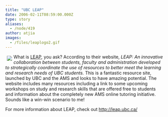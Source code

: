 ```yaml
---
title: "UBC LEAP"
date: 2006-02-11T08:59:00.000Z
type: story
aliases:
  - /node/419
author: atjia
images:
  - /files/leaplogo2.gif
---
```


<div class="field field-name-body field-type-text-with-summary field-label-hidden"><div class="field-items"><div class="field-item even"><p><a href="http://leap.ubc.ca/"><img src="/files/leaplogo2.gif" align="left" vspace="5" hspace="5" border="0"></a>What is <a href="http://leap.ubc.ca/">LEAP</a>, you ask? According to their website, <em>LEAP: An innovative collaboration between students, faculty and administration developed to strategically coordinate the use of resources to better meet the learning and research needs of UBC students.</em>  This is a fantastic resource site, launched by UBC and the AMS and looks to have amazing potential.  The website includes many resources including a link to some upcoming workshops on study and research skills that are offered free to students and information about the completely new AMS online tutoring initiative.  Sounds like a win-win scenario to me!</p>
<p>For more information about LEAP, check out <a href="http://leap.ubc.ca/">http://leap.ubc.ca/</a></p>
</div></div></div>    <footer>
          </footer>